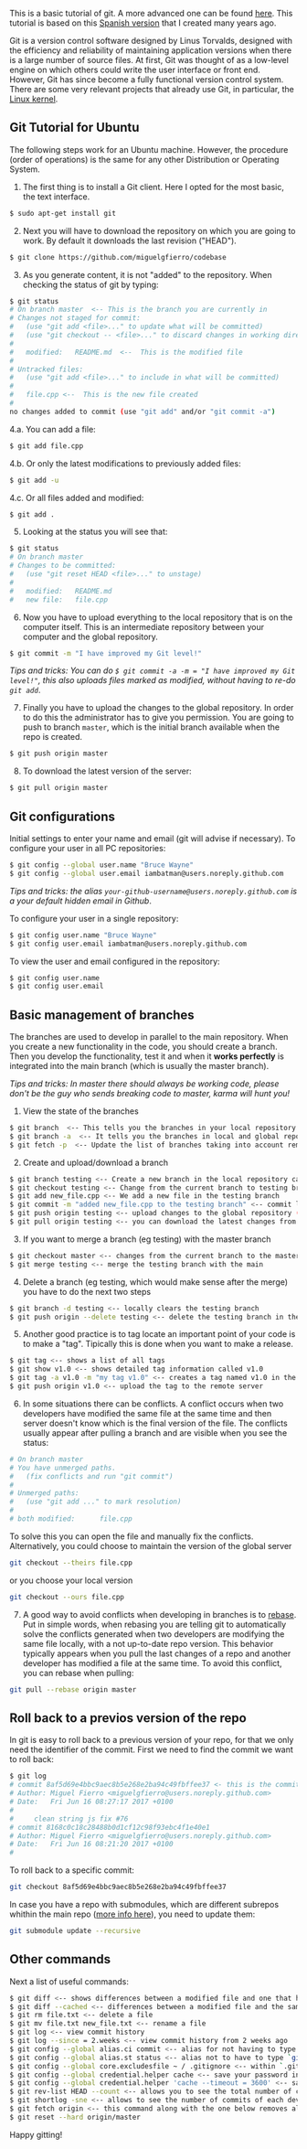 This is a basic tutorial of git. A more advanced one can be found [here](http://git-scm.com/book). This tutorial is based on this [Spanish version](http://asrob.uc3m.es/index.php/Tutorial_git) that I created many years ago.

Git is a version control software designed by Linus Torvalds, designed with the efficiency and reliability of maintaining application versions when there is a large number of source files. At first, Git was thought of as a low-level engine on which others could write the user interface or front end. However, Git has since become a fully functional version control system. There are some very relevant projects that already use Git, in particular, the [Linux kernel](https://github.com/torvalds/linux).

## Git Tutorial for Ubuntu

The following steps work for an Ubuntu machine. However, the procedure (order of operations) is the same for any other Distribution or Operating System.

1. The first thing is to install a Git client. Here I opted for the most basic, the text interface.
```bash
$ sudo apt-get install git
```
2. Next you will have to download the repository on which you are going to work. By default it downloads the last revision ("HEAD").
```bash
$ git clone https://github.com/miguelgfierro/codebase
```
3. As you generate content, it is not "added" to the repository. When checking the status of git by typing:
```bash
$ git status
# On branch master  <-- This is the branch you are currently in
# Changes not staged for commit:
#   (use "git add <file>..." to update what will be committed)
#   (use "git checkout -- <file>..." to discard changes in working directory)
#
#	modified:   README.md  <--  This is the modified file
#
# Untracked files:
#   (use "git add <file>..." to include in what will be committed)
#
#	file.cpp <--  This is the new file created
#
no changes added to commit (use "git add" and/or "git commit -a")
```
4.a. You can add a file:
```bash
$ git add file.cpp
```
4.b. Or only the latest modifications to previously added files:
```bash
$ git add -u
```
4.c. Or all files added and modified:
```bash
$ git add .
```
5. Looking at the status you will see that:
```bash
$ git status
# On branch master
# Changes to be committed:
#   (use "git reset HEAD <file>..." to unstage)
#
#	modified:   README.md
#	new file:   file.cpp
```
6. Now you have to upload everything to the local repository that is on the computer itself. This is an intermediate repository between your computer and the global repository.
```bash
$ git commit -m "I have improved my Git level!"
```
*Tips and tricks: You can do `$ git commit -a -m = "I have improved my Git level!"`, this also uploads files marked as modified, without having to re-do `git add`*.

7. Finally you have to upload the changes to the global repository. In order to do this the administrator has to give you permission. You are going to push to branch `master`, which is the initial branch available when the repo is created.
```bash
$ git push origin master
```
8. To download the latest version of the server:
```bash
$ git pull origin master
```
## Git configurations

Initial settings to enter your name and email (git will advise if necessary). To configure your user in all PC repositories:
```bash
$ git config --global user.name "Bruce Wayne"
$ git config --global user.email iambatman@users.noreply.github.com
```
*Tips and tricks: the alias `your-github-username@users.noreply.github.com` is a your default hidden email in Github*.

To configure your user in a single repository:
```bash
$ git config user.name "Bruce Wayne"
$ git config user.email iambatman@users.noreply.github.com
```
To view the user and email configured in the repository:
```bash
$ git config user.name
$ git config user.email
```

## Basic management of branches

The branches are used to develop in parallel to the main repository. When you create a new functionality in the code, you should create a branch. Then you develop the functionality, test it and when it **works perfectly** is integrated into the main branch (which is usually the master branch).

*Tips and tricks: In master there should always be working code, please don't be the guy who sends breaking code to master, karma will hunt you!*

1. View the state of the branches
```bash
$ git branch  <-- This tells you the branches in your local repository
$ git branch -a  <-- It tells you the branches in local and global repositories (listed as remotes/origin/...)
$ git fetch -p  <-- Update the list of branches taking into account remote branches deleted by other people
```
2. Create and upload/download a branch
```bash
$ git branch testing <-- Create a new branch in the local repository called testing 
$ git checkout testing <-- Change from the current branch to testing branch (can be done whenever you want to change branches)
$ git add new_file.cpp <-- We add a new file in the testing branch
$ git commit -m "added new_file.cpp to the testing branch" <-- commit local repository
$ git push origin testing <-- upload changes to the global repository (if you are prompted to do something else, do so)
$ git pull origin testing <-- you can download the latest changes from the global repository to your computer
```
3. If you want to merge a branch (eg testing) with the master branch 
```bash
$ git checkout master <-- changes from the current branch to the master branch
$ git merge testing <-- merge the testing branch with the main
```
4. Delete a branch (eg testing, which would make sense after the merge) you have to do the next two steps
```bash
$ git branch -d testing <-- locally clears the testing branch
$ git push origin --delete testing <-- delete the testing branch in the global repository
```
5. Another good practice is to tag locate an important point of your code is to make a "tag". Tipically this is done when you want to make a release.
```bash
$ git tag <-- shows a list of all tags
$ git show v1.0 <-- shows detailed tag information called v1.0
$ git tag -a v1.0 -m "my tag v1.0" <-- creates a tag named v1.0 in the local repository
$ git push origin v1.0 <-- upload the tag to the remote server
```
6. In some situations there can be conflicts. A conflict occurs when two developers have modified the same file at the same time and then server doesn't know which is the final version of the file. The conflicts usually appear after pulling a branch and are visible when you see the status:
```bash
# On branch master
# You have unmerged paths.
#   (fix conflicts and run "git commit")
#
# Unmerged paths:
#   (use "git add ..." to mark resolution)
#
# both modified:      file.cpp
```
To solve this you can open the file and manually fix the conflicts. Alternatively, you could choose to maintain the version of the global server
```bash
git checkout --theirs file.cpp
```
or you choose your local version
```bash
git checkout --ours file.cpp
```
7. A good way to avoid conflicts when developing in branches is to [rebase](https://git-scm.com/book/en/v2/Git-Branching-Rebasing). Put in simple words, when rebasing you are telling git to automatically solve the conflicts generated when two developers are modifying the same file locally, with a not up-to-date repo version. This behavior typically appears when you pull the last changes of a repo and another developer has modified a file at the same time. To avoid this conflict, you can rebase when pulling:
```bash
git pull --rebase origin master
```  

## Roll back to a previos version of the repo
In git is easy to roll back to a previous version of your repo, for that we only need the identifier of the commit. First we need to find the commit we want to roll back:
```bash
$ git log
# commit 8af5d69e4bbc9aec8b5e268e2ba94c49fbffee37 <- this is the commit hash
# Author: Miguel Fierro <miguelgfierro@users.noreply.github.com>
# Date:   Fri Jun 16 08:27:17 2017 +0100
#
#     clean string js fix #76
# commit 8168c0c18c28488b0d1cf12c98f93ebc4f1e40e1
# Author: Miguel Fierro <miguelgfierro@users.noreply.github.com>
# Date:   Fri Jun 16 08:21:20 2017 +0100
#
```
To roll back to a specific commit:
```bash
git checkout 8af5d69e4bbc9aec8b5e268e2ba94c49fbffee37 
```
In case you have a repo with submodules, which are different subrepos whithin the main repo ([more info here](https://git-scm.com/book/en/v2/Git-Tools-Submodules)), you need to update them:
```bash
git submodule update --recursive
```

## Other commands
Next a list of useful commands:

```bash
$ git diff <-- shows differences between a modified file and one that has been modified before but is stagged, i.e. it is in the local repository.
$ git diff --cached <-- differences between a modified file and the same file saved in the HEAD
$ git rm file.txt <-- delete a file
$ git mv file.txt new_file.txt <-- rename a file
$ git log <-- view commit history
$ git log --since = 2.weeks <-- view commit history from 2 weeks ago
$ git config --global alias.ci commit <-- alias for not having to type `git commit` and just do `git ci`
$ git config --global alias.st status <-- alias not to have to type `git status` and just do `git st`
$ git config --global core.excludesfile ~ / .gitignore <-- within `.gitignore` you list the files to be ignored
$ git config --global credential.helper cache <-- save your password in cache for 15 min, so you do not have to write it over and over again
$ git config --global credential.helper 'cache --timeout = 3600' <-- save your password for one hour
$ git rev-list HEAD --count <-- allows you to see the total number of commits
$ git shortlog -sne <-- allows to see the number of commits of each developer
$ git fetch origin <-- this command along with the one below removes all local changes and sets the server version.
$ git reset --hard origin/master
```

Happy gitting!